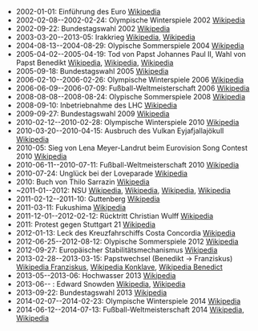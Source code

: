 - 2002-01-01: Einführung des Euro [Wikipedia](https://de.wikipedia.org/wiki/Euro)
- 2002-02-08--2002-02-24: Olympische Winterspiele 2002 [Wikipedia](https://de.wikipedia.org/wiki/Olympische_Winterspiele_2002)
- 2002-09-22: Bundestagswahl 2002 [Wikipedia](https://de.wikipedia.org/wiki/Bundestagswahl_2002)
- 2003-03-20--2013-05: Irakkrieg [Wikipedia](https://de.wikipedia.org/wiki/Irakkrieg), [Wikipedia](https://de.wikipedia.org/wiki/Begr%C3%BCndung_f%C3%BCr_den_Irakkrieg)
- 2004-08-13--2004-08-29: Olypische Sommerspiele 2004 [Wikipedia](https://de.wikipedia.org/wiki/Olympische_Sommerspiele_2004)
- 2005-04-02--2005-04-19: Tod von Papst Johannes Paul II, Wahl von Papst Benedikt [Wikipedia](https://de.wikipedia.org/wiki/Johannes_Paul_II.), [Wikipedia](https://de.wikipedia.org/wiki/Benedikt_XVI.), [Wikipedia](https://de.wikipedia.org/wiki/Konklave_2005)
- 2005-09-18: Bundestagswahl 2005 [Wikipedia](https://de.wikipedia.org/wiki/Bundestagswahl_2005)
- 2006-02-10--2006-02-26: Olympische Winterspiele 2006 [Wikipedia](https://de.wikipedia.org/wiki/Olympische_Winterspiele_2006)
- 2006-06-09--2006-07-09: Fußball-Weltmeisterschaft 2006 [Wikipedia](https://de.wikipedia.org/wiki/Fu%C3%9Fball-Weltmeisterschaft_2006)
- 2008-08-08--2008-08-24: Olypische Sommerspiele 2008 [Wikipedia](https://de.wikipedia.org/wiki/Olympische_Sommerspiele_2008)
- 2008-09-10: Inbetriebnahme des LHC [Wikipedia](https://de.wikipedia.org/wiki/Large_Hadron_Collider)
- 2009-09-27: Bundestagswahl 2009 [Wikipedia](https://de.wikipedia.org/wiki/Bundestagswahl_2009)
- 2010-02-12--2010-02-28: Olympische Winterspiele 2010 [Wikipedia](https://de.wikipedia.org/wiki/Olympische_Winterspiele_2010)
- 2010-03-20--2010-04-15: Ausbruch des Vulkan Eyjafjallajökull [Wikipedia](https://de.wikipedia.org/wiki/Ausbruch_des_Eyjafjallaj%C3%B6kull_2010)
- 2010-05: Sieg von Lena Meyer-Landrut beim Eurovision Song Contest 2010 [Wikipedia](https://de.wikipedia.org/wiki/Eurovision_Song_Contest_2010)
- 2010-06-11--2010-07-11: Fußball-Weltmeisterschaft 2010 [Wikipedia](https://de.wikipedia.org/wiki/Fu%C3%9Fball-Weltmeisterschaft_2010)
- 2010-07-24: Unglück bei der Loveparade [Wikipedia](https://de.wikipedia.org/wiki/Ungl%C3%BCck_bei_der_Loveparade_2010)
- 2010: Buch von Thilo Sarrazin [Wikipedia](https://de.wikipedia.org/wiki/Deutschland_schafft_sich_ab)
- ~2011-01--2012: NSU [Wikipedia](https://de.wikipedia.org/wiki/NSU-Morde), [Wikipedia](https://de.wikipedia.org/wiki/Nationalsozialistischer_Untergrund), [Wikipedia](https://de.wikipedia.org/wiki/Untersuchungsausschuss_zur_Terrorgruppe_Nationalsozialistischer_Untergrund), [Wikipedia](https://de.wikipedia.org/wiki/NSU-Prozess)
- 2011-02-12--2011-10: Guttenberg [Wikipedia](https://de.wikipedia.org/wiki/Plagiatsaff%C3%A4re_Guttenberg)
- 2011-03-11: Fukushima [Wikipedia](https://de.wikipedia.org/wiki/Nuklearkatastrophe_von_Fukushima)
- 2011-12-01--2012-02-12: Rücktritt Christian Wulff [Wikipedia](https://de.wikipedia.org/wiki/Wulff-Aff%C3%A4re)
- 2011: Protest gegen Stuttgart 21 [Wikipedia](https://de.wikipedia.org/wiki/Protest_gegen_Stuttgart_21)
- 2012-01-13: Leck des Kreuzfahrschiffs Costa Concordia [Wikipedia](https://de.wikipedia.org/wiki/Costa_Concordia)
- 2012-06-25--2012-08-12: Olypische Sommerspiele 2012 [Wikipedia](https://de.wikipedia.org/wiki/Olympische_Sommerspiele_2012)
- 2012-09-27: Europäischer Stabilitätsmechanismus [Wikipedia](https://de.wikipedia.org/wiki/Europ%C3%A4ischer_Stabilit%C3%A4tsmechanismus)
- 2013-02-28--2013-03-15: Papstwechsel (Benedikt → Franziskus) [Wikipedia Franziskus](https://de.wikipedia.org/wiki/Franziskus_%28Papst%29), [Wikipedia Konklave](https://de.wikipedia.org/wiki/Konklave_2013), [Wikipedia Benedict](https://de.wikipedia.org/wiki/Benedikt_XVI.)
- 2013-05--2013-06: Hochwasser 2013 [Wikipedia](https://de.wikipedia.org/wiki/Hochwasser_in_Mitteleuropa_2013)
- 2013-06-- : Edward Snowden [Wikipedia](https://de.wikipedia.org/wiki/Edward_Snowden), [Wikipedia](https://de.wikipedia.org/wiki/Globale_%C3%9Cberwachungs-_und_Spionageaff%C3%A4re)
- 2013-09-22: Bundestagswahl 2013 [Wikipedia](https://de.wikipedia.org/wiki/Bundestagswahl_2013)
- 2014-02-07--2014-02-23: Olympische Winterspiele 2014 [Wikipedia](https://de.wikipedia.org/wiki/Olympische_Winterspiele_2014)
- 2014-06-12--2014-07-13: Fußball-Weltmeisterschaft 2014 [Wikipedia](https://de.wikipedia.org/wiki/Fu%C3%9Fball-Weltmeisterschaft_2014), [Wikipedia](https://de.wikipedia.org/wiki/Finale_der_Fu%C3%9Fball-Weltmeisterschaft_2014)
